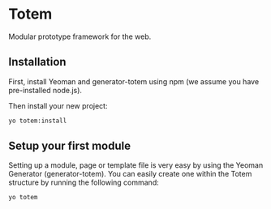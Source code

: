 # Totem
Modular prototype framework for the web.

## Installation
First, install Yeoman and generator-totem using npm (we assume you have pre-installed node.js).

Then install your new project:

```bash
yo totem:install
```

## Setup your first module
Setting up a module, page or template file is very easy by using the Yeoman Generator  (generator-totem). You can easily create one within the Totem structure by running the following command:

```bash
yo totem
```